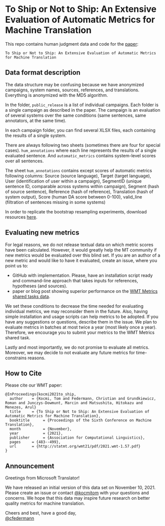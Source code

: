 # To Ship or Not to Ship: An Extensive Evaluation of Automatic Metrics for Machine Translation

This repo contains human judgment data and code for the [paper](http://statmt.org/wmt21/pdf/2021.wmt-1.57.pdf):

    To Ship or Not to Ship: An Extensive Evaluation of Automatic Metrics for Machine Translation

## Data format description

The data structure may be confusing because we have anonymized campaigns, system names, sources, references, and translations. Everything is anonymized with the MD5 algorithm.

In the folder, `public_release` is a list of individual campaigns. Each folder is a single campaign as described in the paper. The campaign is an evaluation of several systems over the same conditions (same sentences, same annotators, at the same time).

In each campaign folder, you can find several XLSX files, each containing the results of a single system.

There are always following two sheets (sometimes there are four for special cases). `hum_annotations` where each line represents the results of a single evaluated sentence. And `automatic_metrics` contains system-level scores over all sentences. 

The sheet `hum_annotations` contains except scores of automatic metrics following columns: Source (source language), Target (target language), User (identification of user within a campaign), SegmentID (unique sentence ID, comparable across systems within campaign), Segment (hash of source sentence), Reference (hash of reference), Translation (hash of system output), Score (human DA score between 0-100), valid_line (filtration of sentences missing in some systems)

In order to replicate the bootstrap resampling experiments, download resources [here](https://1drv.ms/u/s!Aq0goPMF_LnlhPUOytbrxUSdZnjQAA?e=5Q01GU).

## Evaluating new metrics

For legal reasons, we do not release textual data on which metric scores have been calculated. However, it would greatly help the MT community if new metrics would be evaluated over this blind set.
If you are an author of a new metric and would like to have it evaluated, create an issue, where you point us to:
 - GitHub with implementation. Please, have an installation script ready and command-line approach that takes inputs for references, hypotheses (and sources).
 - paper or blog post showing superior performance on the [WMT Metrics shared tasks data](http://www.statmt.org/wmt21/metrics-task.html).

 We set these conditions to decrease the time needed for evaluating individual metrics, we may reconsider them in the future. Also, having simple installation and usage scripts can help metrics to be adopted. If you have any suggestions or questions, describe them in the issue. We plan to evaluate metrics in batches at most twice a year (most likely once a year). Therefore, we encourage you to submit your metrics to the WMT Metrics shared task.

 Lastly and most importantly, we do not promise to evaluate all metrics. Moreover, we may decide to not evaluate any future metrics for time-constrains reasons.


## How to Cite

Please cite our WMT paper:

```
@InProceedings{kocmi2021to_ship,
  author    = {Kocmi, Tom and Federmann, Christian and Grundkiewicz, Roman and Junczys-Dowmunt, Marcin and Matsushita, Hitokazu and Menezes, Arul}
  title     = {To Ship or Not to Ship: An Extensive Evaluation of Automatic Metrics for Machine Translation},
  booktitle      = {Proceedings of the Sixth Conference on Machine Translation},
  month          = {November},
  year           = {2021},
  publisher      = {Association for Computational Linguistics},
  pages     = {483--499},
  url       = {http://statmt.org/wmt21/pdf/2021.wmt-1.57.pdf}
}
```

## Announcement

Greetings from Microsoft Translator!

We have released an initial version of this data set on November 10, 2021. Please create an issue or contact [@kocmitom](https://github.com/kocmitom) with your questions and concerns. We hope that this data may inspire future research on better quality metrics for machine translation.

Cheers and best, have a good day,<br/>
   [@cfedermann](https://github.com/cfedermann)
